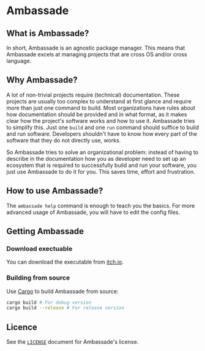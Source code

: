 # Ambassade

## What is Ambassade?

In short, Ambassade is an agnostic package manager. This means that Ambassade
excels at managing projects that are cross OS and/or cross language.

## Why Ambassade?

A lot of non-trivial projects require (technical) documentation. These
projects are usually too complex to understand at first glance and require
more than just one command to build. Most organizations have rules about how
documentation should be provided and in what format, as it makes clear how the
project's software works and how to use it. Ambassade tries to simplify this.
Just one `build` and one `run` command should suffice to build and run software.
Developers shouldn't have to know how every part of the software that they do
not directly use, works.

So Ambassade tries to solve an organizational problem: instead of having to
describe in the documentation how you as developer need to set up an ecosystem
that is required to successfully build and run your software, you just use
Ambassade to do it for you. This saves time, effort and frustration.

## How to use Ambassade?

The `ambassade help` command is enough to teach you the basics. For more
advanced usage of Ambassade, you will have to edit the config files.

## Getting Ambassade

### Download exectuable

You can download the executable from
[itch.io](https://helgade.itch.io/ambassade).

### Building from source

Use [Cargo](https://doc.rust-lang.org/stable/cargo/) to build Ambassade from
source:

```bash
cargo build # For debug version
cargo build --release # For release version
```

## Licence

See the [`LICENSE`](https://pagure.io/Ambassade/raw/master/f/doc/LICENSE) document for Ambassade's license.

